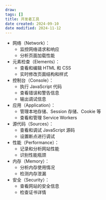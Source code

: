 ```yaml
---
draw:
tags: []
title: 开发者工具
date created: 2024-09-10
date modified: 2024-11-12
---
```

- 网络（Network）：
    - 监控网络请求和响应
    - 分析页面加载性能
- 元素检查（Elements）：
    - 查看和编辑 HTML 和 CSS
    - 实时修改页面结构和样式
- 控制台（Console）：
    - 执行 JavaScript 代码
    - 查看错误和警告信息
    - 输出调试信息
- 应用（Application）：
    - 管理本地存储、Session 存储、Cookie 等
    - 查看和管理 Service Workers
- 源代码（Sources）：
    - 查看和调试 JavaScript 源码
    - 设置断点进行调试
- 性能（Performance）：
    - 记录和分析网站性能
    - 识别性能瓶颈
- 内存（Memory）：
    - 分析内存使用情况
    - 检测内存泄漏
- 安全（Security）：
    - 查看网站的安全信息
    - 检查证书详情

